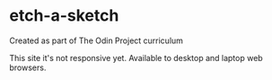 # etch-a-sketch
Created as part of The Odin Project curriculum

This site it's not responsive yet. Available to desktop and laptop web browsers.
